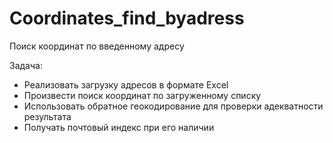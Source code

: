 # Coordinates_find_byadress
Поиск координат по введенному адресу

Задача:

- Реализовать загрузку адресов в формате Excel
- Произвести поиск координат по загруженному списку
- Использовать обратное геокодирование для проверки адекватности результата
- Получать почтовый индекс при его наличии
